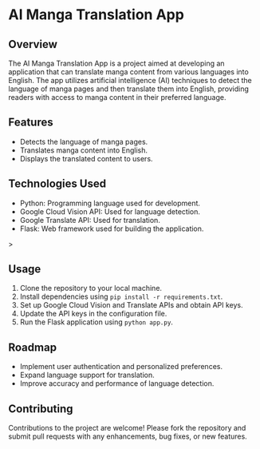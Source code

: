 # AI Manga Translation App

## Overview
The AI Manga Translation App is a project aimed at developing an application that can translate manga content from various languages into English. The app utilizes artificial intelligence (AI) techniques to detect the language of manga pages and then translate them into English, providing readers with access to manga content in their preferred language.

## Features
- Detects the language of manga pages.
- Translates manga content into English.
- Displays the translated content to users.

## Technologies Used
- Python: Programming language used for development.
- Google Cloud Vision API: Used for language detection.
- Google Translate API: Used for translation.
- Flask: Web framework used for building the application.
<!-- - HTML/CSS: Frontend development for user interface. -->>

## Usage
1. Clone the repository to your local machine.
2. Install dependencies using `pip install -r requirements.txt`.
3. Set up Google Cloud Vision and Translate APIs and obtain API keys.
4. Update the API keys in the configuration file.
5. Run the Flask application using `python app.py`.
<!-- 6. Access the application in your web browser at `http://localhost:5000`. -->

<!-- ## Demo  -->


## Roadmap
- Implement user authentication and personalized preferences.
- Expand language support for translation.
- Improve accuracy and performance of language detection.

## Contributing
Contributions to the project are welcome! Please fork the repository and submit pull requests with any enhancements, bug fixes, or new features.
